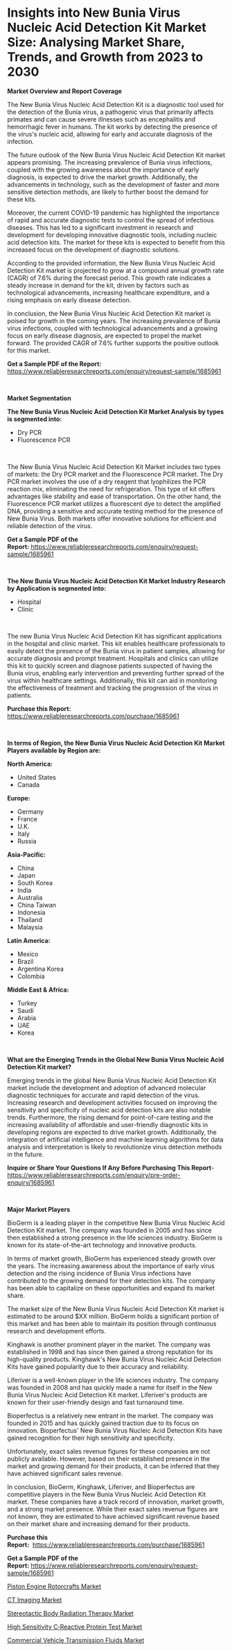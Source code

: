 <p><h1>Insights into New Bunia Virus Nucleic Acid Detection Kit Market Size: Analysing Market Share, Trends, and Growth from 2023 to 2030</h1></p><p><strong>Market Overview and Report Coverage</strong></p>
<p><p>The New Bunia Virus Nucleic Acid Detection Kit is a diagnostic tool used for the detection of the Bunia virus, a pathogenic virus that primarily affects primates and can cause severe illnesses such as encephalitis and hemorrhagic fever in humans. The kit works by detecting the presence of the virus's nucleic acid, allowing for early and accurate diagnosis of the infection.</p><p>The future outlook of the New Bunia Virus Nucleic Acid Detection Kit market appears promising. The increasing prevalence of Bunia virus infections, coupled with the growing awareness about the importance of early diagnosis, is expected to drive the market growth. Additionally, the advancements in technology, such as the development of faster and more sensitive detection methods, are likely to further boost the demand for these kits.</p><p>Moreover, the current COVID-19 pandemic has highlighted the importance of rapid and accurate diagnostic tests to control the spread of infectious diseases. This has led to a significant investment in research and development for developing innovative diagnostic tools, including nucleic acid detection kits. The market for these kits is expected to benefit from this increased focus on the development of diagnostic solutions.</p><p>According to the provided information, the New Bunia Virus Nucleic Acid Detection Kit market is projected to grow at a compound annual growth rate (CAGR) of 7.6% during the forecast period. This growth rate indicates a steady increase in demand for the kit, driven by factors such as technological advancements, increasing healthcare expenditure, and a rising emphasis on early disease detection.</p><p>In conclusion, the New Bunia Virus Nucleic Acid Detection Kit market is poised for growth in the coming years. The increasing prevalence of Bunia virus infections, coupled with technological advancements and a growing focus on early disease diagnosis, are expected to propel the market forward. The provided CAGR of 7.6% further supports the positive outlook for this market.</p></p>
<p><strong>Get a Sample PDF of the Report:</strong> <a href="https://www.reliableresearchreports.com/enquiry/request-sample/1685961">https://www.reliableresearchreports.com/enquiry/request-sample/1685961</a></p>
<p>&nbsp;</p>
<p><strong>Market Segmentation</strong></p>
<p><strong>The New Bunia Virus Nucleic Acid Detection Kit Market Analysis by types is segmented into:</strong></p>
<p><ul><li>Dry PCR</li><li>Fluorescence PCR</li></ul></p>
<p>&nbsp;</p>
<p><p>The New Bunia Virus Nucleic Acid Detection Kit Market includes two types of markets: the Dry PCR market and the Fluorescence PCR market. The Dry PCR market involves the use of a dry reagent that lyophilizes the PCR reaction mix, eliminating the need for refrigeration. This type of kit offers advantages like stability and ease of transportation. On the other hand, the Fluorescence PCR market utilizes a fluorescent dye to detect the amplified DNA, providing a sensitive and accurate testing method for the presence of New Bunia Virus. Both markets offer innovative solutions for efficient and reliable detection of the virus.</p></p>
<p><strong>Get a Sample PDF of the Report:</strong>&nbsp;<a href="https://www.reliableresearchreports.com/enquiry/request-sample/1685961">https://www.reliableresearchreports.com/enquiry/request-sample/1685961</a></p>
<p>&nbsp;</p>
<p><strong>The New Bunia Virus Nucleic Acid Detection Kit Market Industry Research by Application is segmented into:</strong></p>
<p><ul><li>Hospital</li><li>Clinic</li></ul></p>
<p>&nbsp;</p>
<p><p>The new Bunia Virus Nucleic Acid Detection Kit has significant applications in the hospital and clinic market. This kit enables healthcare professionals to easily detect the presence of the Bunia virus in patient samples, allowing for accurate diagnosis and prompt treatment. Hospitals and clinics can utilize this kit to quickly screen and diagnose patients suspected of having the Bunia virus, enabling early intervention and preventing further spread of the virus within healthcare settings. Additionally, this kit can aid in monitoring the effectiveness of treatment and tracking the progression of the virus in patients.</p></p>
<p><strong>Purchase this Report:</strong>&nbsp; <a href="https://www.reliableresearchreports.com/purchase/1685961">https://www.reliableresearchreports.com/purchase/1685961</a></p>
<p>&nbsp;</p>
<p><strong>In terms of Region, the New Bunia Virus Nucleic Acid Detection Kit Market Players available by Region are:</strong></p>
<p>
    <p> <strong> North America: </strong>
        <ul>
            <li>United States</li>
            <li>Canada</li>
        </ul>
        </p> 
    <p> <strong> Europe: </strong>
        <ul>
            <li>Germany</li>
            <li>France</li>
            <li>U.K.</li>
            <li>Italy</li>
            <li>Russia</li>
        </ul>
        </p> 
    <p> <strong> Asia-Pacific: </strong>
        <ul>
            <li>China</li>
            <li>Japan</li>
            <li>South Korea</li>
            <li>India</li>
            <li>Australia</li>
            <li>China Taiwan</li>
            <li>Indonesia</li>
            <li>Thailand</li>
            <li>Malaysia</li>
        </ul>
        </p> 
    <p> <strong> Latin America: </strong>
        <ul>
            <li>Mexico</li>
            <li>Brazil</li>
            <li>Argentina Korea</li>
            <li>Colombia</li>
        </ul>
        </p> 
    <p> <strong> Middle East & Africa: </strong>
        <ul>
            <li>Turkey</li>
            <li>Saudi</li>
            <li>Arabia</li>
            <li>UAE</li>
            <li>Korea</li>
        </ul>
    </p>
    </p>
<p>&nbsp;</p>
<p><strong>What are the Emerging Trends in the Global New Bunia Virus Nucleic Acid Detection Kit market?</strong></p>
<p><p>Emerging trends in the global New Bunia Virus Nucleic Acid Detection Kit market include the development and adoption of advanced molecular diagnostic techniques for accurate and rapid detection of the virus. Increasing research and development activities focused on improving the sensitivity and specificity of nucleic acid detection kits are also notable trends. Furthermore, the rising demand for point-of-care testing and the increasing availability of affordable and user-friendly diagnostic kits in developing regions are expected to drive market growth. Additionally, the integration of artificial intelligence and machine learning algorithms for data analysis and interpretation is likely to revolutionize virus detection methods in the future.</p></p>
<p><strong>Inquire or Share Your Questions If Any Before Purchasing This Report</strong>- <a href="https://www.reliableresearchreports.com/enquiry/pre-order-enquiry/1685961">https://www.reliableresearchreports.com/enquiry/pre-order-enquiry/1685961</a></p>
<p>&nbsp;</p>
<p><strong>Major Market Players</strong></p>
<p><p>BioGerm is a leading player in the competitive New Bunia Virus Nucleic Acid Detection Kit market. The company was founded in 2005 and has since then established a strong presence in the life sciences industry. BioGerm is known for its state-of-the-art technology and innovative products.</p><p>In terms of market growth, BioGerm has experienced steady growth over the years. The increasing awareness about the importance of early virus detection and the rising incidence of Bunia Virus infections have contributed to the growing demand for their detection kits. The company has been able to capitalize on these opportunities and expand its market share.</p><p>The market size of the New Bunia Virus Nucleic Acid Detection Kit market is estimated to be around $XX million. BioGerm holds a significant portion of this market and has been able to maintain its position through continuous research and development efforts.</p><p>Kinghawk is another prominent player in the market. The company was established in 1998 and has since then gained a strong reputation for its high-quality products. Kinghawk's New Bunia Virus Nucleic Acid Detection Kits have gained popularity due to their accuracy and reliability.</p><p>Liferiver is a well-known player in the life sciences industry. The company was founded in 2008 and has quickly made a name for itself in the New Bunia Virus Nucleic Acid Detection Kit market. Liferiver's products are known for their user-friendly design and fast turnaround time.</p><p>Bioperfectus is a relatively new entrant in the market. The company was founded in 2015 and has quickly gained traction due to its focus on innovation. Bioperfectus' New Bunia Virus Nucleic Acid Detection Kits have gained recognition for their high sensitivity and specificity.</p><p>Unfortunately, exact sales revenue figures for these companies are not publicly available. However, based on their established presence in the market and growing demand for their products, it can be inferred that they have achieved significant sales revenue.</p><p>In conclusion, BioGerm, Kinghawk, Liferiver, and Bioperfectus are competitive players in the New Bunia Virus Nucleic Acid Detection Kit market. These companies have a track record of innovation, market growth, and a strong market presence. While their exact sales revenue figures are not known, they are estimated to have achieved significant revenue based on their market share and increasing demand for their products.</p></p>
<p><strong>Purchase this Report:</strong>&nbsp;&nbsp;<a href="https://www.reliableresearchreports.com/purchase/1685961">https://www.reliableresearchreports.com/purchase/1685961</a></p>
<p></p>
<p><strong>Get a Sample PDF of the Report:</strong>&nbsp;<a href="https://www.reliableresearchreports.com/enquiry/request-sample/1685961">https://www.reliableresearchreports.com/enquiry/request-sample/1685961</a></p>
<p><p><a href="https://www.linkedin.com/pulse/piston-engine-rotorcrafts-market-size-growth/">Piston Engine Rotorcrafts Market</a></p><p><a href="https://medium.com/@shanelerde/ct-imaging-market-size-cagr-trends-2024-2030-2ca52fc78d54">CT Imaging Market</a></p><p><a href="https://medium.com/@skylargrant2023/stereotactic-body-radiation-therapy-market-opportunities-and-strategies-forecast-for-period-from-ba349790a000">Stereotactic Body Radiation Therapy Market</a></p><p><a href="https://www.linkedin.com/pulse/high-sensitivity-creactive-protein-test-market-size-share/">High Sensitivity C‐Reactive Protein Test Market</a></p><p><a href="https://www.linkedin.com/pulse/commercial-vehicle-transmission-fluids-market-insights-players/">Commercial Vehicle Transmission Fluids Market</a></p></p>